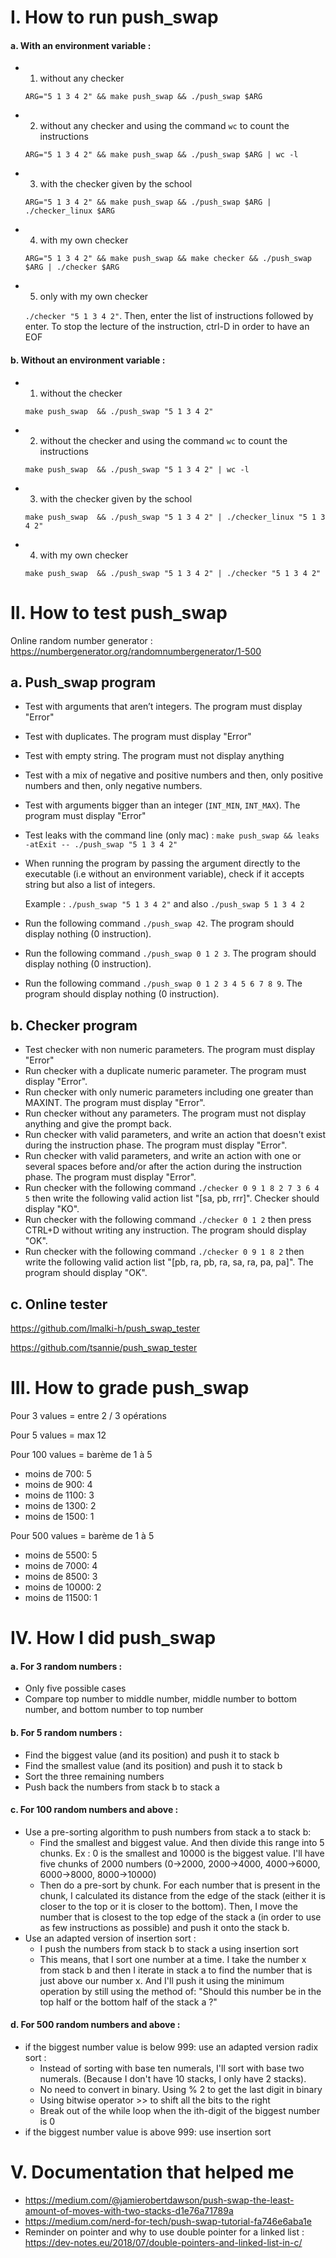 # I. How to run push_swap

#### **a. With an environment variable :**
- 1. without any checker

  `ARG="5 1 3 4 2" && make push_swap && ./push_swap $ARG`

- 2. without any checker and using the command `wc` to count the instructions

  `ARG="5 1 3 4 2" && make push_swap && ./push_swap $ARG | wc -l`

- 3. with the checker given by the school

  `ARG="5 1 3 4 2" && make push_swap && ./push_swap $ARG | ./checker_linux $ARG`

- 4. with my own checker

  `ARG="5 1 3 4 2" && make push_swap && make checker && ./push_swap $ARG | ./checker $ARG`

- 5. only with my own checker

  `./checker "5 1 3 4 2"`. Then, enter the list of instructions followed by enter. To stop the lecture of the instruction, ctrl-D in order to have an EOF

#### **b. Without an environment variable :**

- 1. without the checker

  `make push_swap  && ./push_swap "5 1 3 4 2"`

- 2. without the checker and using the command `wc` to count the instructions

  `make push_swap  && ./push_swap "5 1 3 4 2" | wc -l`

- 3. with the checker given by the school

  `make push_swap  && ./push_swap "5 1 3 4 2" | ./checker_linux "5 1 3 4 2"`

- 4. with my own checker

  `make push_swap  && ./push_swap "5 1 3 4 2" | ./checker "5 1 3 4 2"`

# II. How to test push_swap

Online random number generator : https://numbergenerator.org/randomnumbergenerator/1-500

## a. Push_swap program
- Test with arguments that aren’t integers. The program must display "Error"
- Test with duplicates. The program must display "Error"
- Test with empty string. The program must not display anything
- Test with a mix of negative and positive numbers and then, only positive numbers and then, only negative numbers.
- Test with arguments bigger than an integer (`INT_MIN`, `INT_MAX`). The program must display "Error"
- Test leaks with the command line (only mac) : `make push_swap && leaks -atExit -- ./push_swap "5 1 3 4 2"`
- When running the program by passing the argument directly to the executable (i.e without an environment variable), check if it accepts string but also a list of integers.

  Example :
    `./push_swap "5 1 3 4 2"` and also `./push_swap 5 1 3 4 2`
- Run the following command `./push_swap 42`. The program should display nothing (0 instruction).
- Run the following command `./push_swap 0 1 2 3`. The program should display nothing (0 instruction).
- Run the following command `./push_swap 0 1 2 3 4 5 6 7 8 9`. The program should display nothing (0 instruction).

## b. Checker program

- Test checker with non numeric parameters. The program must display "Error"
- Run checker with a duplicate numeric parameter. The program must display "Error".
- Run checker with only numeric parameters including one greater than MAXINT. The program must display "Error".
- Run checker without any parameters. The program must not display anything and give the prompt back.
- Run checker with valid parameters, and write an action that doesn't exist during the instruction phase. The program must display "Error".
- Run checker with valid parameters, and write an action with one or several spaces before and/or after the action during the instruction phase. The program must display "Error".
- Run checker with the following command `./checker 0 9 1 8 2 7 3 6 4 5` then write the following valid action list
"[sa, pb, rrr]". Checker should display "KO".
- Run checker with the following command `./checker 0 1 2` then press CTRL+D without writing any instruction. The
program should display "OK".
- Run checker with the following command `./checker 0 9 1 8 2` then write the following valid action list
"[pb, ra, pb, ra, sa, ra, pa, pa]". The program should
display "OK".

## c. Online tester

  https://github.com/lmalki-h/push_swap_tester

  https://github.com/tsannie/push_swap_tester

# III. How to grade push_swap

Pour 3 values = entre 2 / 3 opérations

Pour 5 values = max 12

Pour 100 values = barème de 1 à 5

  - moins de 700: 5
  - moins de 900: 4
  - moins de 1100: 3
  - moins de 1300: 2
  - moins de 1500: 1

Pour 500 values = barème de 1 à 5

  - moins de 5500: 5
  - moins de 7000: 4
  - moins de 8500: 3
  - moins de 10000: 2
  - moins de 11500: 1

# IV. How I did push_swap
#### **a. For 3 random numbers :**
- Only five possible cases
- Compare top number to middle number, middle number to bottom number, and bottom   number to top number
#### **b. For 5 random numbers :**
- Find the biggest value (and its position) and push it to stack b
- Find the smallest value (and its position) and push it to stack b
- Sort the three remaining numbers
- Push back the numbers from stack b to stack a

#### **c. For 100 random numbers and above :**
- Use a pre-sorting algorithm to push numbers from stack a to stack b:
    - Find the smallest and biggest value. And then divide this range into 5 chunks. Ex : 0 is the smallest and 10000 is the biggest value. I'll have five chunks of 2000 numbers (0->2000, 2000->4000, 4000->6000, 6000->8000, 8000->10000)
    - Then do a pre-sort by chunk. For each number that is present in the chunk, I calculated its distance from the edge of the stack (either it is closer to the top or it is closer to the bottom). Then, I move the number that is closest to the top edge of the stack a (in order to use as few instructions as possible) and push it onto the stack b.
- Use an adapted version of insertion sort :
    - I push the numbers from stack b to stack a using insertion sort
    - This means, that I sort one number at a time. I take the number x from stack b and then I iterate in stack a to find the number that is just above our number x. And I'll push it using the minimum operation by still using the method of: "Should this number be in the top half or the bottom half of the stack a ?"

#### **d. For 500 random numbers and above :**
- if the biggest number value is below 999: use an adapted version radix sort :
  - Instead of sorting with base ten numerals, I'll sort with base two numerals. (Because I don't have 10 stacks, I only have 2 stacks).
  - No need to convert in binary. Using % 2 to get the last digit in binary
  - Using bitwise operator >> to shift all the bits to the right
  - Break out of the while loop when the ith-digit of the biggest number is 0
- if the biggest number value is above 999: use insertion sort

# V. Documentation that helped me
- https://medium.com/@jamierobertdawson/push-swap-the-least-amount-of-moves-with-two-stacks-d1e76a71789a
- https://medium.com/nerd-for-tech/push-swap-tutorial-fa746e6aba1e
- Reminder on pointer and why to use double pointer for a linked list : https://dev-notes.eu/2018/07/double-pointers-and-linked-list-in-c/









